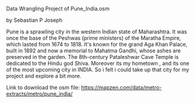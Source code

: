Data Wrangling Project of Pune_India.osm

by Sebastian P Joseph

Pune is a sprawling city in the western Indian state of Maharashtra. It was once the base of the Peshwas (prime ministers) of the Maratha Empire, which lasted from 1674 to 1818. It's known for the grand Aga Khan Palace, built in 1892 and now a memorial to Mahatma Gandhi, whose ashes are preserved in the garden. The 8th-century Pataleshwar Cave Temple is dedicated to the Hindu god Shiva.
Moreover its my hometown , and its one of the most upcoming city in INDIA. So i felt i could take up that city for my project and explore a bit more.

Link to download the osm file: https://mapzen.com/data/metro-extracts/metro/pune_india/
